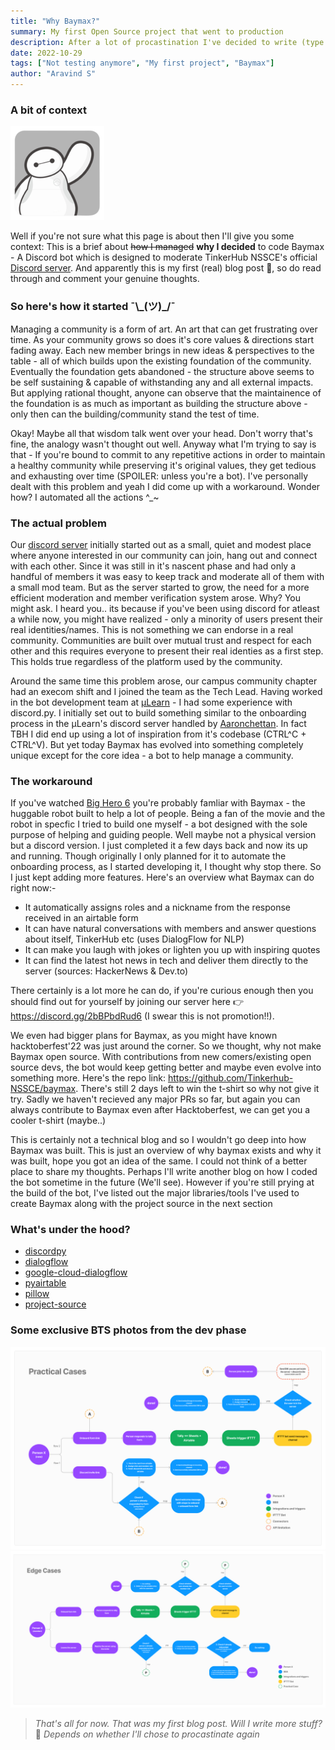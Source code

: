 ```yaml
---
title: "Why Baymax?"
summary: My first Open Source project that went to production
description: After a lot of procastination I've decided to write (type!?) down about my experience building a project that has some real world usecase
date: 2022-10-29
tags: ["Not testing anymore", "My first project", "Baymax"]
author: "Aravind S"
---
```


### A bit of context
![baymax.png](./images/baymax.png)

Well if you're not sure what this page is about then I'll give you some context: This is a brief about ~~how I managed~~ **why I decided** to code Baymax - A Discord bot which is designed to moderate TinkerHub NSSCE's official [Discord server](https://discord.gg/2bBPbdRud6). And apparently this is my first (real) blog post 🐌, so do read through and comment your genuine thoughts.

### So here's how it started ¯\\\_(ツ)\_/¯
Managing a community is a form of art. An art that can get frustrating over time. As your community grows so does it's core values & directions start fading away. Each new member brings in new ideas & perspectives to the table - all of which builds upon the existing foundation of the community. Eventually the foundation gets abandoned - the structure above seems to be self sustaining & capable of withstanding any and all external impacts. But applying rational thought, anyone can observe that the maintainence of the foundation is as much as important as building the structure above - only then can the building/community stand the test of time.

Okay! Maybe all that wisdom talk went over your head. Don't worry that's fine, the analogy wasn't thought out well. Anyway what I'm trying to say is that - If you're bound to commit to any repetitive actions in order to maintain a healthy community while preserving it's original values, they get tedious and exhausting over time (SPOILER: unless you're a bot). I've personally dealt with this problem and yeah I did come up with a workaround. Wonder how? I automated all the actions ^_~

### The actual problem
Our [discord server](https://discord.gg/2bBPbdRud6) initially started out as a small, quiet and modest place where anyone interested in our community can join, hang out and connect with each other. Since it was still in it's nascent phase and had only a handful of members it was easy to keep track and moderate all of them with a small mod team. But as the server started to grow, the need for a more efficient moderation and member verification system arose. Why? You might ask. I heard you.. its because if you've been using discord for atleast a while now, you might have realized - only a minority of users present their real identities/names. This is not something we can endorse in a real community. Communities are built over mutual trust and respect for each other and this requires everyone to present their real identies as a first step. This holds true regardless of the platform used by the community.

Around the same time this problem arose, our campus community chapter had an execom shift and I joined the team as the Tech Lead. Having worked in the bot development team at [µLearn](https://mulearn.org/) - I had some experience with discord.py. I initially set out to build something similar to the onboarding process in the µLearn's discord server handled by [Aaronchettan](https://www.instagram.com/p/ChpWrJevSaq/). In fact TBH I did end up using a lot of inspiration from it's codebase (CTRL^C + CTRL^V). But yet today Baymax has evolved into something completely unique except for the core idea - a bot to help manage a community.

### The workaround
If you've watched [Big Hero 6](https://www.imdb.com/title/tt2245084/) you're probably famliar with Baymax - the huggable robot built to help a lot of people. Being a fan of the movie and the robot in specfic I tried to build one myself - a bot designed with the sole purpose of helping and guiding people. Well maybe not a physical version but a discord version. I just completed it a few days back and now its up and running. Though originally I only planned for it to automate the onboarding process, as I started developing it, I thought why stop there. So I just kept adding more features. Here's an overview what Baymax can do right now:-

- It automatically assigns roles and a nickname from the response received in an airtable form
- It can have natural conversations with members and answer questions about itself, TinkerHub etc (uses DialogFlow for NLP)
- It can make you laugh with jokes or lighten you up with inspiring quotes
- It can find the latest hot news in tech and deliver them directly to the server (sources: HackerNews & Dev.to)

There certainly is a lot more he can do, if you're curious enough then you should find out for yourself by joining our server here 👉 https://discord.gg/2bBPbdRud6 (I swear this is not promotion!!). 

We even had bigger plans for Baymax, as you might have known hacktoberfest'22 was just around the corner. So we thought, why not make Baymax open source. With contributions from new comers/existing open source devs, the bot would keep getting better and maybe even evolve into something more. Here's the repo link: https://github.com/Tinkerhub-NSSCE/baymax. There's still 2 days left to win the t-shirt so why not give it try. Sadly we haven't recieved any major PRs so far, but again you can always contribute to Baymax even after Hacktoberfest, we can get you a cooler t-shirt (maybe..)

This is certainly not a technical blog and so I wouldn't go deep into how Baymax was built. This is just an overview of why baymax exists and why it was built, hope you got an idea of the same. I could not think of a better place to share my thoughts. Perhaps I'll  write another blog on how I coded the bot sometime in the future (We'll see). However if you're still prying at the build of the bot, I've listed out the major libraries/tools I've used to create Baymax along with the project source in the next section

### What's under the hood?
- [discordpy](https://discordpy.readthedocs.io/en/stable/)
- [dialogflow](https://cloud.google.com/dialogflow/es/docs)
- [google-cloud-dialogflow](https://googleapis.dev/python/dialogflow/latest/index.html)
- [pyairtable](https://pyairtable.readthedocs.io/en/latest/)
- [pillow](https://pillow.readthedocs.io/en/stable/) 
- [project-source](https://github.com/Tinkerhub-NSSCE/baymax)

### Some exclusive BTS photos from the dev phase

![figjam-vibes](./images/Figma_1.png)
![figjam-vibes](images/Figma_2.png)



> _That's all for now. That was my first blog post. Will I write more stuff?_ 🤔 _Depends on whether I'll chose to procastinate again_
